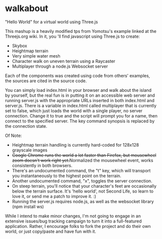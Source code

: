 walkabout
=========

<p>"Hello World" for a virtual world using Three.js</p>

<p>This mashup is a heavily modified tps from Yomotsu's example linked at the Threejs.org wiki.
In it, you 'll find javascript using Three.js to create:

<ul>
<li>Skybox</li>
<li>Heightmap terrain</li>
<li>Very simple water mesh</li>
<li>Character walk on uneven terrain using a Raycaster</li>
<li>Multiplayer through a node.js Websocket server</li>
</ul>

Each of the components was created using code from others' examples, the sources are cited in
the source code.</p>

<p>You can simply load index.html in your browser and walk about the island by yourself, but the real
fun is in putting it on an accessible web server and running server.js with the appropriate URLs
inserted in both index.html and server.js.  There is a variable in index.html called multiplayer
that is currently set to false, which just loads the world with a single player, no server connection.
Change it to true and the script will prompt you for a name, then connect to the specified server.
The key command synopsis is replaced by the connection state.</p>

<p>Of Note:
<ul>
<li>Heightmap terrain handling is currently hard-coded for 128x128 grayscale images</li>
<li><s>Google Chrome runs the world a lot faster than Firefox, but mousewheel zoom doesn't work right 
yet.</s>Normalized the mousewheel event, works consistently in both browsers.</li>
<li>There's an undocumented command, the "t" key, which will transport you instantaneously to the 
highest point on the terrain.</li>
<li>Another undocumented command, "x", toggles the server connection.</li>
<li>On steep terrain,  you'll notice that your character's feet are occasionally below the terrain 
surface.  It's 'hello world', not Second Life, so learn to love it, or send me a patch to improve
it. :)</li>
<li>Running the server.js requires node.js, as well as the websocket library (npm install ws)</li>
</ul>


<p>While I intend to make minor changes, I'm not going to engage in an extensive issues/bug tracking
campaign to turn it into a full-featured application.  Rather, I encourage folks to fork the project 
and do their own world, or just copy/paste and have fun with it.</p>
